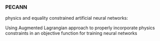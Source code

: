 ### PECANN
physics and equality constrained artificial neural networks:

Using Augmented Lagrangian approach to properly incorporate physics constraints in an objective function for training neural networks
